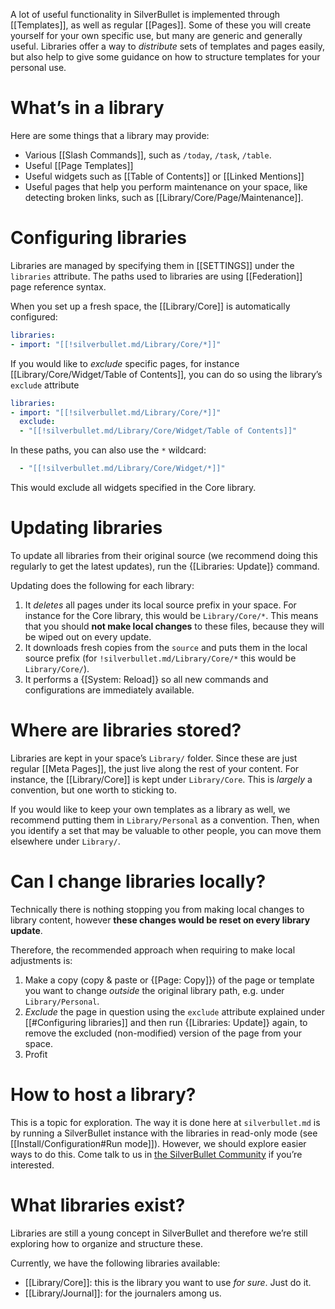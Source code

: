 A lot of useful functionality in SilverBullet is implemented through [[Templates]], as well as regular [[Pages]]. Some of these you will create yourself for your own specific use, but many are generic and generally useful. Libraries offer a way to _distribute_ sets of templates and pages easily, but also help to give some guidance on how to structure templates for your personal use.

# What’s in a library
Here are some things that a library may provide:
* Various [[Slash Commands]], such as `/today`, `/task`, `/table`.
* Useful [[Page Templates]]
* Useful widgets such as [[Table of Contents]] or [[Linked Mentions]]
* Useful pages that help you perform maintenance on your space, like detecting broken links, such as [[Library/Core/Page/Maintenance]].

# Configuring libraries
Libraries are managed by specifying them in [[SETTINGS]] under the `libraries` attribute. The paths used to libraries are using [[Federation]] page reference syntax.

When you set up a fresh space, the [[Library/Core]] is automatically configured:

```yaml
libraries:
- import: "[[!silverbullet.md/Library/Core/*]]"
```

If you would like to _exclude_ specific pages, for instance [[Library/Core/Widget/Table of Contents]], you can do so using the library’s `exclude` attribute

```yaml
libraries:
- import: "[[!silverbullet.md/Library/Core/*]]"
  exclude:
  - "[[!silverbullet.md/Library/Core/Widget/Table of Contents]]"
```

In these paths, you can also use the `*` wildcard:

```yaml
  - "[[!silverbullet.md/Library/Core/Widget/*]]"
```

This would exclude all widgets specified in the Core library.

# Updating libraries
To update all libraries from their original source (we recommend doing this regularly to get the latest updates), run the {[Libraries: Update]} command.

Updating does the following for each library:

1. It _deletes_ all pages under its local source prefix in your space. For instance for the Core library, this would be `Library/Core/*`. This means that you should **not make local changes** to these files, because they will be wiped out on every update.
2. It downloads fresh copies from the `source` and puts them in the local source prefix (for `!silverbullet.md/Library/Core/*` this would be `Library/Core/`).
3. It performs a {[System: Reload]} so all new commands and configurations are immediately available.

# Where are libraries stored?
Libraries are kept in your space’s `Library/` folder. Since these are just regular [[Meta Pages]], the just live along the rest of your content. For instance, the [[Library/Core]] is kept under `Library/Core`. This is _largely_ a convention, but one worth to sticking to.

If you would like to keep your own templates as a library as well, we recommend putting them in `Library/Personal` as a convention. Then, when you identify a set that may be valuable to other people, you can move them elsewhere under `Library/`.

# Can I change libraries locally?
Technically there is nothing stopping you from making local changes to library content, however **these changes would be reset on every library update**.

Therefore, the recommended approach when requiring to make local adjustments is:
1. Make a copy (copy & paste or {[Page: Copy]}) of the page or template you want to change _outside_ the original library path, e.g. under `Library/Personal`.
2. _Exclude_ the page in question using the `exclude` attribute explained under [[#Configuring libraries]] and then run {[Libraries: Update]} again, to remove the excluded (non-modified) version of the page from your space.
3. Profit

# How to host a library?
This is a topic for exploration. The way it is done here at `silverbullet.md` is by running a SilverBullet instance with the libraries in read-only mode (see [[Install/Configuration#Run mode]]). However, we should explore easier ways to do this. Come talk to us in [the SilverBullet Community](https://community.silverbullet.md/) if you’re interested.

# What libraries exist?
Libraries are still a young concept in SilverBullet and therefore we’re still exploring how to organize and structure these.

Currently, we have the following libraries available:
* [[Library/Core]]: this is the library you want to use _for sure_. Just do it.
* [[Library/Journal]]: for the journalers among us.

